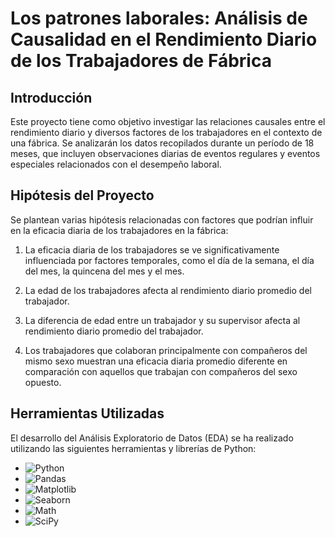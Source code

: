 # Los patrones laborales: Análisis de Causalidad en el Rendimiento Diario de los Trabajadores de Fábrica

## Introducción

Este proyecto tiene como objetivo investigar las relaciones causales entre el rendimiento diario y diversos factores de los trabajadores en el contexto de una fábrica. Se analizarán los datos recopilados durante un período de 18 meses, que incluyen observaciones diarias de eventos regulares y eventos especiales relacionados con el desempeño laboral.

## Hipótesis del Proyecto

Se plantean varias hipótesis relacionadas con factores que podrían influir en la eficacia diaria de los trabajadores en la fábrica:

1. La eficacia diaria de los trabajadores se ve significativamente influenciada por factores temporales, como el día de la semana, el día del mes, la quincena del mes y el mes.

2. La edad de los trabajadores afecta al rendimiento diario promedio del trabajador.

3. La diferencia de edad entre un trabajador y su supervisor afecta al rendimiento diario promedio del trabajador.

4. Los trabajadores que colaboran principalmente con compañeros del mismo sexo muestran una eficacia diaria promedio diferente en comparación con aquellos que trabajan con compañeros del sexo opuesto.

## Herramientas Utilizadas

El desarrollo del Análisis Exploratorio de Datos (EDA) se ha realizado utilizando las siguientes herramientas y librerías de Python:

- ![Python](https://upload.wikimedia.org/wikipedia/commons/thumb/c/c3/Python-logo-notext.svg/240px-Python-logo-notext.svg.png)
- ![Pandas](https://upload.wikimedia.org/wikipedia/commons/thumb/e/ed/Pandas_logo.svg/240px-Pandas_logo.svg.png)
- ![Matplotlib](https://upload.wikimedia.org/wikipedia/commons/thumb/0/01/Created_with_Matplotlib-logo.svg/240px-Created_with_Matplotlib-logo.svg.png)
- ![Seaborn](https://upload.wikimedia.org/wikipedia/commons/thumb/6/60/Seaborn_logo.png/240px-Seaborn_logo.png)
- ![Math](https://upload.wikimedia.org/wikipedia/commons/thumb/1/17/Simple_Math_Sign_Plus.png/240px-Simple_Math_Sign_Plus.png)
- ![SciPy](https://upload.wikimedia.org/wikipedia/commons/thumb/4/4a/NumPy_logo.svg/240px-NumPy_logo.svg.png)

